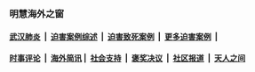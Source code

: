 
### 明慧海外之窗

####  [武汉肺炎](indexes/365.md?t=04231300) &nbsp;|&nbsp;  [迫害案例综述](indexes/328.md?t=04231300) &nbsp;|&nbsp; [迫害致死案例](indexes/277.md?t=04231300)  &nbsp;|&nbsp; [更多迫害案例](indexes/81.md?t=04231300)  &nbsp;|&nbsp; 
####  [时事评论](indexes/19.md?t=04231300) &nbsp;|&nbsp; [海外简讯](indexes/245.md?t=04231300)&nbsp;|&nbsp;  [社会支持](indexes/140.md?t=04231300) &nbsp;|&nbsp; [褒奖决议](indexes/282.md?t=04231300) &nbsp;|&nbsp; [社区报道](indexes/91.md?t=04231300)  &nbsp;|&nbsp; [天人之间](indexes/78.md?t=04231300) 

